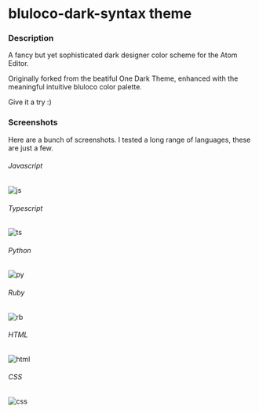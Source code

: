 # bluloco-dark-syntax theme

### Description
A fancy but yet sophisticated dark designer color scheme for the Atom Editor.

Originally forked from the beatiful One Dark Theme, enhanced with the meaningful intuitive bluloco color palette.

Give it a try :)

### Screenshots
Here are a bunch of screenshots.
I tested a long range of languages, these are just a few.

###### Javascript
![js](https://github.com/uloco/bluloco-dark-syntax/blob/master/preview/js.png)


###### Typescript
![ts](https://github.com/uloco/bluloco-dark-syntax/blob/master/preview/ts.png)

###### Python
![py](https://github.com/uloco/bluloco-dark-syntax/blob/master/preview/py.png)

###### Ruby
![rb](https://github.com/uloco/bluloco-dark-syntax/blob/master/preview/rb.png)

###### HTML
![html](https://github.com/uloco/bluloco-dark-syntax/blob/master/preview/html.png)

###### CSS
![css](https://github.com/uloco/bluloco-dark-syntax/blob/master/preview/css.png)
